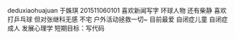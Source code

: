 deduxiaohuajuan
于姝琪
201511060101
喜欢新闻写字 环球人物 还有柴静
喜欢打乒乓球 但对张继科无感
不宅 户外活动拯救一切~
目前最爱 自闭症儿童 自闭症成人 发展心理学
短期目标：写代码
